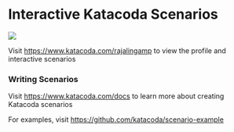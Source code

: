 # Interactive Katacoda Scenarios

[![](http://shields.katacoda.com/katacoda/rajalingamp/count.svg)](https://www.katacoda.com/rajalingamp "Get your profile on Katacoda.com")

Visit https://www.katacoda.com/rajalingamp to view the profile and interactive scenarios

### Writing Scenarios
Visit https://www.katacoda.com/docs to learn more about creating Katacoda scenarios

For examples, visit https://github.com/katacoda/scenario-example
